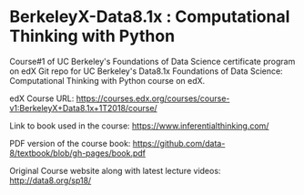 # BerkeleyX-Data8.1x : Computational Thinking with Python

Course#1 of UC Berkeley's Foundations of Data Science certificate program on edX
Git repo for UC Berkeley's Data8.1x Foundations of Data Science: Computational Thinking with Python course on edX. 

edX Course URL: https://courses.edx.org/courses/course-v1:BerkeleyX+Data8.1x+1T2018/course/

Link to book used in the course: https://www.inferentialthinking.com/

PDF version of the course book: https://github.com/data-8/textbook/blob/gh-pages/book.pdf

Original Course website along with latest lecture videos: http://data8.org/sp18/
